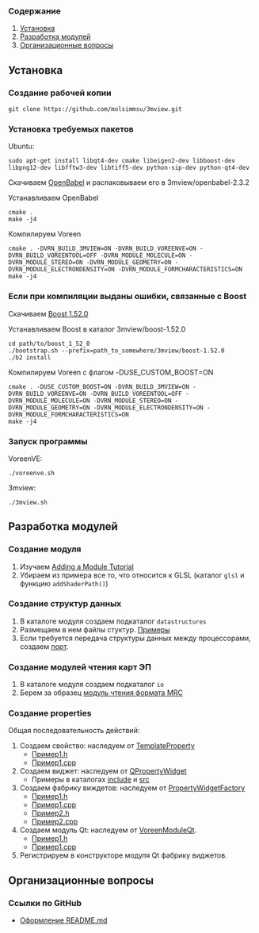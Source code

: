 ### Содержание
1. [Установка](#-1)
2. [Разработка модулей](#--1)
3. [Организационные вопросы](#--3)

Установка
----------

### Создание рабочей копии
    git clone https://github.com/molsimmsu/3mview.git

### Установка требуемых пакетов
Ubuntu:

    sudo apt-get install libqt4-dev cmake libeigen2-dev libboost-dev libpng12-dev libfftw3-dev libtiff5-dev python-sip-dev python-qt4-dev

Скачиваем [OpenBabel](http://sourceforge.net/projects/openbabel/files/openbabel/2.3.2/openbabel-2.3.2.tar.gz/download) и распаковываем его в 3mview/openbabel-2.3.2
    
Устанавливаем OpenBabel

    cmake .
    make -j4

Компилируем Voreen

    cmake . -DVRN_BUILD_3MVIEW=ON -DVRN_BUILD_VOREENVE=ON -DVRN_BUILD_VOREENTOOL=OFF -DVRN_MODULE_MOLECULE=ON -DVRN_MODULE_STEREO=ON -DVRN_MODULE_GEOMETRY=ON -DVRN_MODULE_ELECTRONDENSITY=ON -DVRN_MODULE_FORMCHARACTERISTICS=ON
    make -j4
    
### Если при компиляции выданы ошибки, связанные с Boost

Скачиваем [Boost 1.52.0](http://sourceforge.net/projects/boost/files/boost/1.52.0/boost_1_52_0.tar.bz2/download)

Устанавливаем Boost в каталог 3mview/boost-1.52.0

    cd path/to/boost_1_52_0
    ./bootstrap.sh --prefix=path_to_somewhere/3mview/boost-1.52.0
    ./b2 install
    
Компилируем Voreen с флагом -DUSE_CUSTOM_BOOST=ON

    cmake . -DUSE_CUSTOM_BOOST=ON -DVRN_BUILD_3MVIEW=ON -DVRN_BUILD_VOREENVE=ON -DVRN_BUILD_VOREENTOOL=OFF -DVRN_MODULE_MOLECULE=ON -DVRN_MODULE_STEREO=ON -DVRN_MODULE_GEOMETRY=ON -DVRN_MODULE_ELECTRONDENSITY=ON -DVRN_MODULE_FORMCHARACTERISTICS=ON
    make -j4
    
### Запуск программы

VoreenVE:

    ./voreenve.sh
    
3mview:

    ./3mview.sh

Разработка модулей
------------------

### Создание модуля
1. Изучаем [Adding a Module Tutorial](http://voreen.uni-muenster.de/?q=module-tutorial)
2. Убираем из примера все то, что относится к GLSL (каталог `glsl` и функцию `addShaderPath()`)

### Создание структур данных
1. В каталоге модуля создаем подкаталог `datastructures`
2. Размещаем в нем файлы стуктур. [Примеры](Voreen/custommodules/molecule/datastructures)
3. Если требуется передача структуры данных между процессорами, создаем [порт](Voreen/custommodules/molecule/ports).

### Создание модулей чтения карт ЭП
1. В каталоге модуля создаем подкаталог `io`
2. Берем за образец [модуль чтения формата MRC](Voreen/custommodules/electrondensity/io)

### Создание properties

Общая последовательность действий:

1. Создаем свойство: наследуем от [TemplateProperty](Voreen/include/voreen/core/properties/templateproperty.h)
    * [Пример1.h](Voreen/include/voreen/core/properties/floatproperty.h)
    * [Пример1.cpp](Voreen/src/core/properties/floatproperty.cpp)
2. Создаем виджет: наследуем от [QPropertyWidget](Voreen/include/voreen/qt/widgets/property/qpropertywidget.h)
    * Примеры в каталогах [include](Voreen/include/voreen/qt/widgets/property/) и [src](Voreen/src/qt/widgets/property/)
3. Создаем фабрику виждетов: наследуем от [PropertyWidgetFactory](Voreen/include/voreen/core/properties/propertywidgetfactory.h)
    * [Пример1.h](Voreen/modules/opencl/qt/openclpropertywidgetfactory.h)
    * [Пример1.cpp](Voreen/modules/opencl/qt/openclpropertywidgetfactory.cpp)
    * [Пример2.h](Voreen/include/voreen/qt/widgets/property/corepropertywidgetfactory.h)
    * [Пример2.cpp](Voreen/src/qt/widgets/property/corepropertywidgetfactory.cpp)
4. Создаем модуль Qt: наследуем от [VoreenModuleQt](Voreen/include/voreen/qt/voreenmoduleqt.h).
    * [Пример1.h](Voreen/modules/opencl/openclmoduleqt.h)
    * [Пример1.cpp](Voreen/modules/opencl/openclmoduleqt.cpp)
5. Регистрируем в конструкторе модуля Qt фабрику виджетов.

Организационные вопросы
-----------------------
### Ссылки по GitHub
* [Оформление README.md](https://github.com/github/markup/blob/master/README.md)
